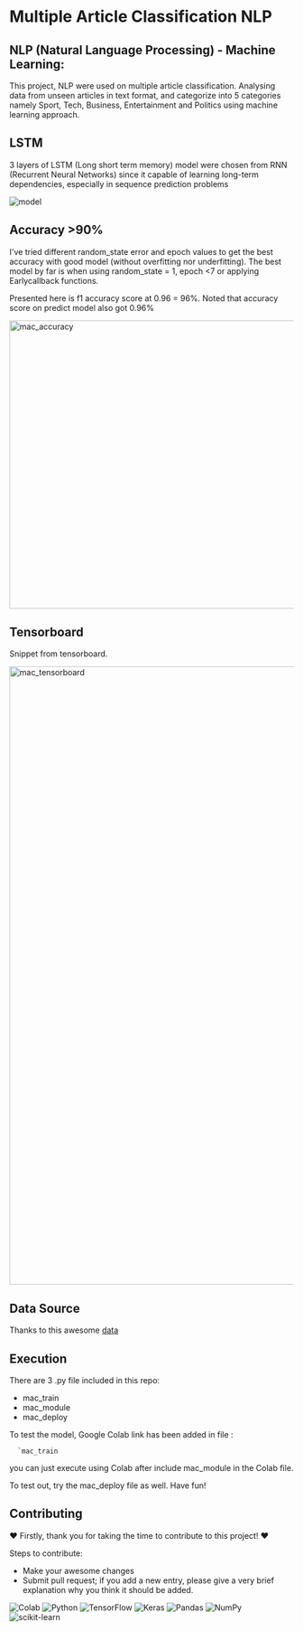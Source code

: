 # Multiple Article Classification NLP

## NLP (Natural Language Processing) - Machine Learning: 

This project, NLP were used on multiple article classification. Analysing data from  unseen articles in text format, and categorize into 5 categories namely Sport, Tech, Business, Entertainment and Politics using machine learning approach.

## LSTM

3 layers of LSTM (Long short term memory) model were chosen from RNN (Recurrent Neural Networks) since it capable of learning long-term dependencies, especially in sequence prediction problems

![model](https://user-images.githubusercontent.com/106498393/180982290-4bfc890d-199d-4a16-8071-f8c17de976f8.png)

## Accuracy >90%

I've tried different random_state error and epoch values to get the best accuracy with good model (without overfitting nor underfitting). The best model by far is when using random_state = 1, epoch <7 or applying Earlycallback functions.

Presented here is f1 accuracy score at 0.96 = 96%.
Noted that accuracy score on predict model also got 0.96%

<img width="510" alt="mac_accuracy" src="https://user-images.githubusercontent.com/106498393/180982991-9b40a15c-fee9-43b0-8c88-001ace6b4800.png">

## Tensorboard
Snippet from tensorboard.

<img width="1094" alt="mac_tensorboard" src="https://user-images.githubusercontent.com/106498393/180983546-33de7a08-90c6-457c-b48d-863fd373d9c2.png">

## Data Source
Thanks to this awesome [data]('https://raw.githubusercontent.com/susanli2016/PyCon-Canada-2019-NLP-Tutorial/master/bbc-text.csv') 

## Execution
There are 3 .py file included in this repo:
* mac_train
* mac_module
* mac_deploy

To test the model, Google Colab link has been added in file : 
      
      `mac_train

you can just execute using Colab after include mac_module in the Colab file.

To test out, try the mac_deploy file as well. Have fun!


## Contributing

:heart: Firstly, thank you for taking the time to contribute to this project! :heart:

Steps to contribute:
* Make your awesome changes
* Submit pull request; if you add a new entry, please give a very brief explanation why you think it should be added.

![Colab](https://img.shields.io/badge/Colab-F9AB00?style=for-the-badge&logo=googlecolab&color=525252)
![Python](https://img.shields.io/badge/python-3670A0?style=for-the-badge&logo=python&logoColor=ffdd54)
![TensorFlow](https://img.shields.io/badge/TensorFlow-%23FF6F00.svg?style=for-the-badge&logo=TensorFlow&logoColor=white)
![Keras](https://img.shields.io/badge/Keras-%23D00000.svg?style=for-the-badge&logo=Keras&logoColor=white)
![Pandas](https://img.shields.io/badge/pandas-%23150458.svg?style=for-the-badge&logo=pandas&logoColor=white)
![NumPy](https://img.shields.io/badge/numpy-%23013243.svg?style=for-the-badge&logo=numpy&logoColor=white)
![scikit-learn](https://img.shields.io/badge/scikit--learn-%23F7931E.svg?style=for-the-badge&logo=scikit-learn&logoColor=white)

